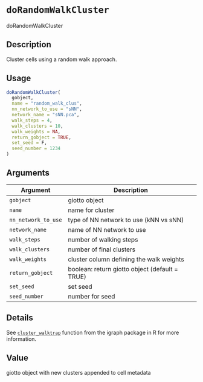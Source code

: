# `doRandomWalkCluster`

doRandomWalkCluster


## Description

Cluster cells using a random walk approach.


## Usage

```r
doRandomWalkCluster(
  gobject,
  name = "random_walk_clus",
  nn_network_to_use = "sNN",
  network_name = "sNN.pca",
  walk_steps = 4,
  walk_clusters = 10,
  walk_weights = NA,
  return_gobject = TRUE,
  set_seed = F,
  seed_number = 1234
)
```


## Arguments

Argument      |Description
------------- |----------------
`gobject`     |     giotto object
`name`     |     name for cluster
`nn_network_to_use`     |     type of NN network to use (kNN vs sNN)
`network_name`     |     name of NN network to use
`walk_steps`     |     number of walking steps
`walk_clusters`     |     number of final clusters
`walk_weights`     |     cluster column defining the walk weights
`return_gobject`     |     boolean: return giotto object (default = TRUE)
`set_seed`     |     set seed
`seed_number`     |     number for seed


## Details

See [`cluster_walktrap`](#clusterwalktrap) function from the igraph
 package in R for more information.


## Value

giotto object with new clusters appended to cell metadata


